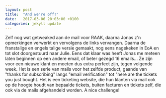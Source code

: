 ```yaml
---
layout: post
title:  "And we're off!"
date:   2017-03-06 20:03:00 +0100
categories: jekyll update
---
```

Zelf nog wat getweaked aan de mail voor RAAK, daarna Jonas z'n opmerkingen verwerkt en vervolgens de links vervangen. Daarna de franstalige en engels talige versie gemaakt, nog eens nagekeken in EoA en tot slot doorgestuurd naar Julie.
Eens dat klaar was heeft Jonas me meteen laten beginnen op een andere email, of beter gezegd 16 emails... Ze zijn voor een nieuwe klant en moeten dus extra perfect zijn, tegen volgende week. Het is een serie van mails voor het zelfde product, gaande van "thanks for subscribing" langs "email verification" tot "here are the tickets you just bought. Het is een ticketing website, die hun klanten via mail ook op de hoogte houdt van bepaalde tickets, buiten facturen en tickets zelf, die ook via de mails afgehandeld worden. A nice challenge!